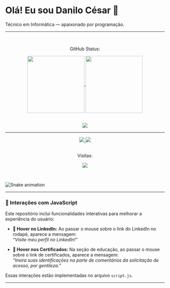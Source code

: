 # Olá! Eu sou Danilo César 👋  
Técnico em Informática — apaixonado por programação.

---

<br>
<p align="center">GitHub Status:</p>

<div align="center">
  <a href="https://github.com/anuraghazra/github-readme-stats">
    <img height="180em" align="center" src="https://github-readme-stats.vercel.app/api?username=DKoder57&show_icons=true&theme=algolia"/>
  </a>
  <a href="https://github.com/anuraghazra/convoychat">
    <img height="180em" align="center" src="https://github-readme-stats.vercel.app/api/top-langs/?username=DKoder57&layout=compact&theme=algolia"/>
  </a>
</div>

<br>
<p align="center">
  <a href="https://skillicons.dev">
    <img src="https://skillicons.dev/icons?i=html,css,c,git,docker,java,spring,jenkins,linux,mysql,ps,py" />
  </a>
</p>

---

<div align="center">
  <a href="https://www.linkedin.com/in/danilo-c%C3%A9sar-mangueira-barcelos-98594a228/" target="_blank">
    <img src="https://img.shields.io/badge/-LinkedIn-%230077B5?style=for-the-badge&logo=linkedin&logoColor=white">
  </a> 
  <a href="mailto:danilo.danilocesar@gmail.com">
    <img src="https://img.shields.io/badge/-Gmail-%23333?style=for-the-badge&logo=gmail&logoColor=white">
  </a>
</div>

<br>
<p align="center">Visitas:</p>
<p align="center">
  <img align="center" src="https://profile-counter.glitch.me/DKoder57/count.svg" />
</p>

<br>

![Snake animation](https://github.com/DKoder57/DKoder57/blob/output/github-contribution-grid-snake.svg)

---

### 🧠 Interações com JavaScript

Este repositório inclui funcionalidades interativas para melhorar a experiência do usuário:

- **🔗 Hover no LinkedIn:** Ao passar o mouse sobre o link do LinkedIn no rodapé, aparece a mensagem:  
  _“Visite meu perfil no LinkedIn!”_

- **📜 Hover nos Certificados:** Na seção de educação, ao passar o mouse sobre o link de certificados, aparece a mensagem:  
  _“Insira suas identificações na parte de comentários da solicitação de acesso, por gentileza.”_

Essas interações estão implementadas no arquivo `script.js`.

---

